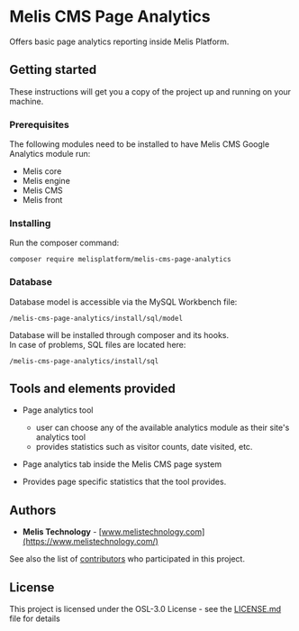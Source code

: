 # Melis CMS Page Analytics

Offers basic page analytics reporting inside Melis Platform.

## Getting started

These instructions will get you a copy of the project up and running on your machine.

### Prerequisites

The following modules need to be installed to have Melis CMS Google Analytics module run:
* Melis core
* Melis engine
* Melis CMS
* Melis front
 
### Installing

Run the composer command:
```
composer require melisplatform/melis-cms-page-analytics
```

### Database    

Database model is accessible via the MySQL Workbench file:  
```
/melis-cms-page-analytics/install/sql/model
```  
Database will be installed through composer and its hooks.  
In case of problems, SQL files are located here:  
```
/melis-cms-page-analytics/install/sql  
```

## Tools and elements provided
* Page analytics tool
  - user can choose any of the available analytics module as their site's analytics tool
  - provides statistics such as visitor counts, date visited, etc.

* Page analytics tab inside the Melis CMS page system
 - Provides page specific statistics that the tool provides.
 
## Authors

* **Melis Technology** - [www.melistechnology.com](https://www.melistechnology.com/)

See also the list of [contributors](https://github.com/melisplatform/melis-cms/contributors) who participated in this project.


## License

This project is licensed under the OSL-3.0 License - see the [LICENSE.md](LICENSE.md) file for details